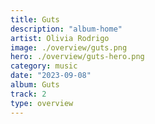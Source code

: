 ```yaml
---
title: Guts
description: "album-home"
artist: Olivia Rodrigo
image: ./overview/guts.png
hero: ./overview/guts-hero.png
category: music
date: "2023-09-08"
album: Guts
track: 2
type: overview
---
```

